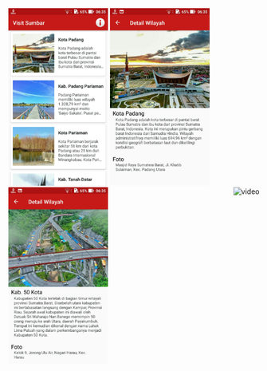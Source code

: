 <img src="https://github.com/ridhodarman/dicoding_Belajar-Membuat-Aplikasi-Android-untuk-Pemula/blob/master/dll/ss1.jpg" alt="ss1" width="200px">
<img src="https://github.com/ridhodarman/dicoding_Belajar-Membuat-Aplikasi-Android-untuk-Pemula/blob/master/dll/ss2.jpg" alt="ss2" width="200px">
<img src="https://github.com/ridhodarman/dicoding_Belajar-Membuat-Aplikasi-Android-untuk-Pemula/blob/master/dll/ss3.jpg" alt="ss3" width="200px">

<img src="https://github.com/ridhodarman/dicoding_Belajar-Membuat-Aplikasi-Android-untuk-Pemula/blob/master/dll/untitled.gif" alt="video" style="float: right;">